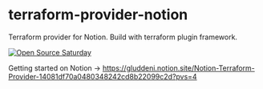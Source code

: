 # terraform-provider-notion
Terraform provider for Notion. Build with terraform plugin framework.

[![Open Source Saturday](https://img.shields.io/badge/%E2%9D%A4%EF%B8%8F-open%20source%20saturday-F64060.svg)](https://lu.ma/open-source-saturday-torino)


Getting started on Notion -> https://gluddeni.notion.site/Notion-Terraform-Provider-14081df70a0480348242cd8b22099c2d?pvs=4
